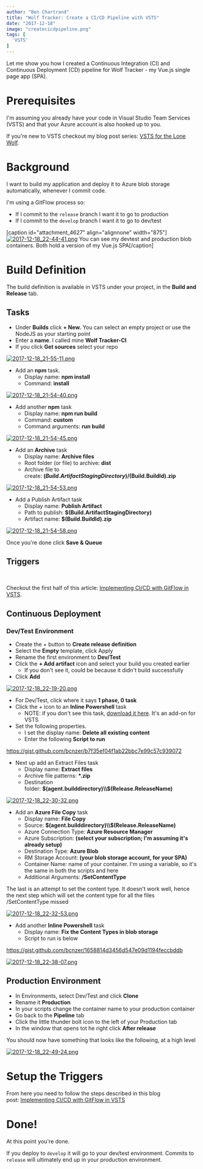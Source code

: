 ```yaml
---
author: "Ben Chartrand"
title: "Wolf Tracker: Create a CI/CD Pipeline with VSTS"
date: "2017-12-18"
image: "createcicdpipeline.png"
tags: [
  'VSTS'
]
---
```


Let me show you how I created a Continuous Integration (CI) and Continuous Deployment (CD) pipeline for Wolf Tracker - my Vue.js single page app (SPA).

# Prerequisites

I'm assuming you already have your code in Visual Studio Team Services (VSTS) and that your Azure account is also hooked up to you.

If you're new to VSTS checkout my blog post series: [VSTS for the Lone Wolf](http://liftcodeplay.com/2017/04/16/vsts-for-the-lone-wolf-developer/).

# Background

I want to build my application and deploy it to Azure blob storage automatically, whenever I commit code.

I'm using a GitFlow process so:

- If I commit to the `release` branch I want it to go to production
- If I commit to the `develop` branch I want it to go to dev/test

\[caption id="attachment\_4627" align="alignnone" width="875"\][![2017-12-18_22-44-41.png](images/2017-12-18_22-44-41.png)](https://liftcodeplay.files.wordpress.com/2017/12/2017-12-18_22-44-41.png) You can see my devtest and production blob containers. Both hold a version of my Vue.js SPA\[/caption\]

# Build Definition

The build definition is available in VSTS under your project, in the **Build and Release** tab.

## Tasks

- Under **Builds** click **\+ New.** You can select an empty project or use the NodeJS as your starting point
- Enter a **name**. I called mine **Wolf Tracker-CI**
- If you click **Get sources** select your repo

[![2017-12-18_21-55-11.png](images/2017-12-18_21-55-11.png)](https://liftcodeplay.files.wordpress.com/2017/12/2017-12-18_21-55-11.png)

- Add an **npm** task.
    - Display name: **npm install**
    - Command: **install**

[![2017-12-18_21-54-40.png](images/2017-12-18_21-54-40.png)](https://liftcodeplay.files.wordpress.com/2017/12/2017-12-18_21-54-40.png)

- Add another **npm** task
    - Display name: **npm run build**
    - Command: **custom**
    - Command arguments: **run build**

[![2017-12-18_21-54-45.png](images/2017-12-18_21-54-45.png)](https://liftcodeplay.files.wordpress.com/2017/12/2017-12-18_21-54-45.png)

- Add an **Archive** task
    - Display name: **Archive files**
    - Root folder (or file) to archive: **dist**
    - Archive file to create: **$(Build.ArtifactStagingDirectory)/$(Build.BuildId).zip**

[![2017-12-18_21-54-53.png](images/2017-12-18_21-54-53.png)](https://liftcodeplay.files.wordpress.com/2017/12/2017-12-18_21-54-53.png)

- Add a Publish Artifact task
    - Display name: **Publish Artifact**
    - Path to publish: **$(Build.ArtifactStagingDirectory)**
    - Artifact name: **$(Build.BuildId).zip**

[![2017-12-18_21-54-58.png](images/2017-12-18_21-54-58.png)](https://liftcodeplay.files.wordpress.com/2017/12/2017-12-18_21-54-58.png)

Once you're done click **Save & Queue**

## Triggers

 

Checkout the first half of this article: [Implementing CI/CD with GitFlow in VSTS](https://liftcodeplay.com/2017/12/01/implementing-ci-cd-with-gitflow-in-vsts/).[](https://liftcodeplay.com/2017/12/01/implementing-ci-cd-with-gitflow-in-vsts/)

## Continuous Deployment

### Dev/Test Environment

- Create the + button to **Create release definition**
- Select the **Empty** template, click Apply
- Rename the first environment to **Dev/Test**
- Click the **\+ Add artifact** icon and select your build you created earlier
    - If you don't see it, could be because it didn't build successfully
- Click **Add**

[![2017-12-18_22-19-20.png](images/2017-12-18_22-19-20.png)](https://liftcodeplay.files.wordpress.com/2017/12/2017-12-18_22-19-20.png)

- For Dev/Test, click where it says **1 phase, 0 task**
- Click the + icon to an **Inline Powershell** task
    - NOTE: if you don't see this task, [download it here](https://marketplace.visualstudio.com/items?itemName=petergroenewegen.PeterGroenewegen-Xpirit-Vsts-Build-InlinePowershell). It's an add-on for VSTS
- Set the following properties.
    - I set the display name: **Delete all existing content**
    - Enter the following **Script to run**

https://gist.github.com/bcnzer/b7f35ef04f1ab22bbc7e99c57c939072

- Next up add an Extract Files task
    - Display name: **Extract files**
    - Archive file patterns: **\*.zip**
    - Destination folder: **$(agent.builddirectory)\\$(Release.ReleaseName)**

[![2017-12-18_22-30-32.png](images/2017-12-18_22-30-32.png)](https://liftcodeplay.files.wordpress.com/2017/12/2017-12-18_22-30-32.png)

- Add an **Azure File Copy** task
    - Display name: **File Copy**
    - Source: **$(agent.builddirectory)\\$(Release.ReleaseName)**
    - Azure Connection Type: **Azure Resource Manager**
    - Azure Subscription: **(select your subscription; I'm assuming it's already setup)**
    - Destination Type: **Azure Blob**
    - RM Storage Account: **(your blob storage account, for your SPA)**
    - Container Name: name of your container. I'm using a variable, so it's the same in both the scripts and here
    - Additional Arguments: **/SetContentType**

The last is an attempt to set the content type. It doesn't work well, hence the next step which will set the content type for all the files /SetContentType missed

[![2017-12-18_22-32-53.png](images/2017-12-18_22-32-531.png)](https://liftcodeplay.files.wordpress.com/2017/12/2017-12-18_22-32-531.png)

- Add another **Inline Powershell** task
    - Display name: **Fix the Content Types in blob storage**
    - Script to run is below

https://gist.github.com/bcnzer/1658814d3456d547e09d1194feccbddb

[![2017-12-18_22-38-07.png](images/2017-12-18_22-38-07.png)](https://liftcodeplay.files.wordpress.com/2017/12/2017-12-18_22-38-07.png)

## Production Environment

- In Environments, select Dev/Test and click **Clone**
- Rename it **Production**
- In your scripts change the container name to your production container
- Go back to the **Pipeline** tab
- Click the little thunder bolt icon to the left of your Production tab
- In the window that opens tot he right click **After release**

You should now have something that looks like the following, at a high level

[![2017-12-18_22-49-24.png](images/2017-12-18_22-49-24.png)](https://liftcodeplay.files.wordpress.com/2017/12/2017-12-18_22-49-24.png)

# Setup the Triggers

From here you need to follow the steps described in this blog post: [Implementing CI/CD with GitFlow in VSTS](https://liftcodeplay.com/2017/12/01/implementing-ci-cd-with-gitflow-in-vsts/)

# Done!

At this point you're done.

If you deploy to `develop` it will go to your dev/test environment. Commits to `release` will ultimately end up in your production environment.
